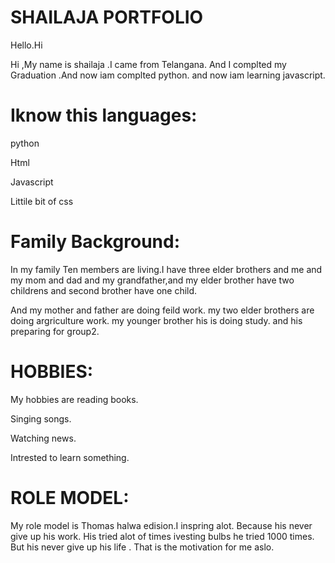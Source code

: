 # SHAILAJA PORTFOLIO 
Hello.Hi

Hi ,My name is shailaja .I came from Telangana. And I complted my Graduation .And now iam  complted python. and now iam learning javascript.
# Iknow this languages:
python

Html

Javascript

Littile bit of css
# Family Background:
In my family Ten members are living.I have three elder brothers and me and my mom and dad and my grandfather,and my elder brother have two childrens and second brother have one child.

And my mother and father are doing feild work.
my two elder brothers are doing argriculture work.
my younger brother his is doing study. and his preparing for group2.
# HOBBIES:
My hobbies are reading books.

Singing songs.

Watching news.

Intrested to learn something.
# ROLE MODEL:
My role model is Thomas halwa edision.I inspring alot. Because his never give up his work.
His tried alot of times ivesting bulbs he tried 1000 times. But his never give up his life .
That is the motivation for me aslo.


